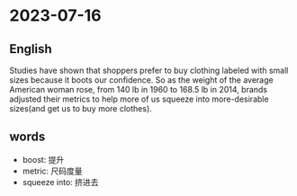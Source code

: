 # 2023-07-16

## English
Studies have shown that shoppers prefer
to buy clothing labeled with small sizes
because it boots our confidence. So as the
weight of the average American woman
rose, from 140 lb in 1960 to 168.5 lb in
2014, brands adjusted their metrics to help
more of us squeeze into more-desirable
sizes(and get us to buy more clothes).

## words
* boost: 提升
* metric: 尺码度量
* squeeze into: 挤进去
